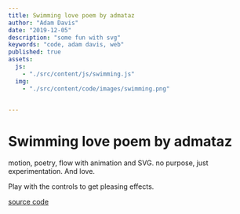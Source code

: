 ```yaml
---
title: Swimming love poem by admataz
author: "Adam Davis"
date: "2019-12-05"
description: "some fun with svg"
keywords: "code, adam davis, web"
published: true
assets:
  js: 
    - "./src/content/js/swimming.js"
  img: 
    - "./src/content/code/images/swimming.png"


---
```

# Swimming love poem by admataz

motion, poetry, flow with animation and SVG. no purpose, just experimentation. And love. 

Play with the controls to get pleasing effects. 

[source code](https://github.com/admataz/swimming-love-poem)

  <div id="swimming-container" style="height:100%"></div>

